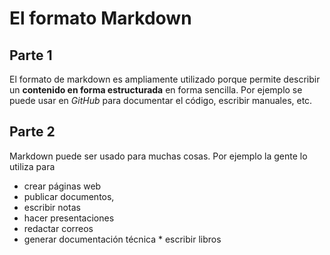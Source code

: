 # El formato Markdown
## Parte 1
El formato de markdown es ampliamente utilizado porque permite describir un **contenido en forma estructurada** en forma sencilla.
Por ejemplo se puede usar en *GitHub* para documentar el código, escribir manuales, etc.
## Parte 2
Markdown puede ser usado para muchas cosas. Por ejemplo la gente lo utiliza para
* crear páginas web
* publicar documentos,
* escribir notas
* hacer presentaciones
* redactar correos
* generar documentación técnica * escribir libros